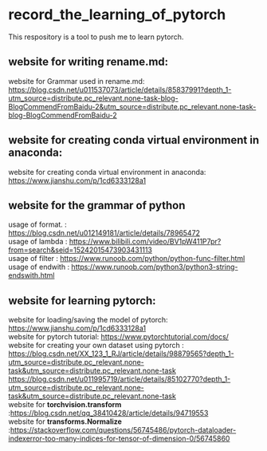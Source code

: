 # record_the_learning_of_pytorch
This respository is a tool to push me to learn pytorch.
## website for writing rename.md:
website for Grammar used in rename.md: https://blog.csdn.net/u011537073/article/details/85837991?depth_1-utm_source=distribute.pc_relevant.none-task-blog-BlogCommendFromBaidu-2&utm_source=distribute.pc_relevant.none-task-blog-BlogCommendFromBaidu-2<br/>
## website for creating conda virtual environment in anaconda:
website for creating conda virtual environment in anaconda: https://www.jianshu.com/p/1cd6333128a1 <br/>
## website for the grammar of python
usage of format. : https://blog.csdn.net/u012149181/article/details/78965472 <br/>
usage of lambda : https://www.bilibili.com/video/BV1pW411P7pr?from=search&seid=15242015473903431113 <br/>
usage of filter : https://www.runoob.com/python/python-func-filter.html <br/>
usage of endwith : https://www.runoob.com/python3/python3-string-endswith.html <br/>
## website for learning pytorch:
website for loading/saving the model of pytorch: https://www.jianshu.com/p/1cd6333128a1<br/> 
website for pytorch tutorial: https://www.pytorchtutorial.com/docs/<br/>
website for creating your own dataset using pytorch : https://blog.csdn.net/XX_123_1_RJ/article/details/98879565?depth_1-utm_source=distribute.pc_relevant.none-task&utm_source=distribute.pc_relevant.none-task <br/>
https://blog.csdn.net/u011995719/article/details/85102770?depth_1-utm_source=distribute.pc_relevant.none-task&utm_source=distribute.pc_relevant.none-task<br/>
website for __torchvision.transform__ :https://blog.csdn.net/qq_38410428/article/details/94719553<br/>
website for __transforms.Normalize__ :https://stackoverflow.com/questions/56745486/pytorch-dataloader-indexerror-too-many-indices-for-tensor-of-dimension-0/56745860 <br/>
